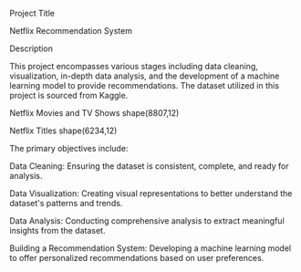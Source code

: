 Project Title

Netflix Recommendation System

Description

This project encompasses various stages including data cleaning, visualization, in-depth data analysis, and the development of a machine learning model to provide recommendations. The dataset utilized in this project is sourced from Kaggle. 

Netflix Movies and TV Shows shape(8807,12)

Netflix Titles  shape(6234,12)

The primary objectives include:

Data Cleaning: Ensuring the dataset is consistent, complete, and ready for analysis.

Data Visualization: Creating visual representations to better understand the dataset's patterns and trends.

Data Analysis: Conducting comprehensive analysis to extract meaningful insights from the dataset.

Building a Recommendation System: Developing a machine learning model to offer personalized recommendations based on user preferences.

